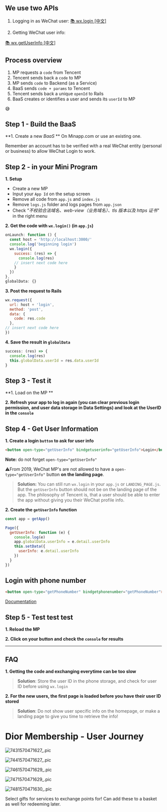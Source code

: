 ## We use two APIs

1. Logging in as WeChat user:
[📚 wx.login [中文]](https://developers.weixin.qq.com/miniprogram/dev/api/api-login.html)

2. Getting WeChat user info:

[📚 wx.getUserInfo [中文]](https://developers.weixin.qq.com/miniprogram/dev/api/open.html#wxgetuserinfoobject)

## Process overview

1. MP requests a `code` from Tencent
2. Tencent sends back a `code` to MP
3. MP sends `code` to Backend (as a Service)
4. BaaS sends `code + params` to Tencent
5. Tencent sends back a unique `openId` to Rails
6. BaaS creates or identifies a user and sends its `userId` to MP

😅

## Step 1 - Build the BaaS

**1. Create a new *BaaS* **
On Minapp.com or use an existing one. 

Remember an account has to be verified with a real WeChat entity (personal or business) to allow WeChat Login to work.







## Step 2 - in your Mini Program

**1. Setup**

- Create a new MP
- Input your `App Id` on the setup screen
- Remove all code from `app.js` and `index.js`
- Remove `logs.js` folder and logs pages from `app.json`
- Check *"不校验合法域名、web-view（业务域名）、tls 版本以及 https 证书"* in the right menu

**2. Get the code with `wx.login()` (in `app.js`)**

```js
onLaunch: function () {
  const host = 'http://localhost:3000/'
  console.log('beginning login')
  wx.login({
    success: (res) => {
      console.log(res)
    // insert next code here
    }
  })
},
globalData: {}
```

**3. Post the request to Rails**

```js
wx.request({
  url: host + 'login',
  method: 'post',
  data: {
    code: res.code
  },
// insert next code here
})
```

**4. Save the result in `globalData`**

```js
success: (res) => {
  console.log(res)
  this.globalData.userId = res.data.userId
}
```







## Step 3 - Test it

**1. Load on the MP **

**2. Refresh your app to log in again (you can clear previous login permission, and user data storage in Data Settings) and look at the UserID in the `console`**

## Step 4 - Get User Information

**1. Create a login `button` to ask for user info**

```html
<button open-type="getUserInfo" bindgetuserinfo="getUserInfo">Login</button>
```

**Note:** do not forget `open-type="getUserInfo"`

⚠️From 2019, WeChat MP's are not allowed to have a `open-type="getUserInfo"` button **on the landing page**. 

> **Solution:** You can still run `wx.login` in your `app.js` or `LANDING_PAGE.js`. But the `getUserInfo` button should not be on the landing page of the app. The philosophy of Tencent is, that a user should be able to enter the app without giving you their WeChat profile info.

**2. Create the `getUserInfo` function**

```js
const app = getApp()

Page({
  getUserInfo: function (e) {
    console.log(e)
    app.globalData.userInfo = e.detail.userInfo
    this.setData({
      userInfo: e.detail.userInfo
    })
  }
})
```



## Login with phone number

```html
<button open-type="getPhoneNumber" bindgetphonenumber="getPhoneNumber"></button>
```

[Documentation](https://developers.weixin.qq.com/miniprogram/dev/framework/open-ability/getPhoneNumber.html)



## Step 5 - Test test test

**1. Reload the MP**

**2. Click on your button and check the `console` for results**

<hr>

## FAQ

**1. Getting the code and exchanging everytime can be too slow**

> **Solution**: Store the user ID in the phone storage, and check for user ID before using `wx.login`

**2. For the new users, the first page is loaded before you have their user ID stored**

> **Solution**: Do not show user specific info on the homepage, or make a landing page to give you time to retrieve the info!



# Dior Membership - User Journey



![7431570471627_.pic](https://github.com/dounan1/china-product/raw/master/05-advanced_baas/slides/images/7431570471627.png)



![7441570471627_.pic](https://github.com/dounan1/china-product/raw/master/05-advanced_baas/slides/images/7441570471627.png)



![7461570471629_.pic](https://github.com/dounan1/china-product/raw/master/05-advanced_baas/slides/images/7461570471629.png)



![7471570471629_.pic](https://github.com/dounan1/china-product/raw/master/05-advanced_baas/slides/images/7471570471629.png)

![7481570471630_.pic](https://github.com/dounan1/china-product/raw/master/05-advanced_baas/slides/images/7481570471630.png)



Select gifts for services to exchange points for! Can add these to a basket as well for redeeming later.